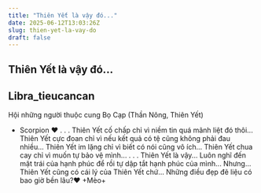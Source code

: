 ```yaml
---
title: "Thiên Yết là vậy đó..."
date: 2025-06-12T13:03:26Z
slug: thien-yet-la-vay-do
draft: false
---
```


## Thiên Yết là vậy đó...

## Libra_tieucancan

Hội những người thuộc cung
Bọ Cạp (Thần Nông, Thiên Yết)
- Scorpion
♥
.
.
.
Thiên Yết cố chấp chỉ vì niềm tin
quá mãnh liệt đó thôi...
Thiên Yết cực đoan chỉ vì nếu kết
quả có tệ cũng không phải đau
nhiều...
Thiên Yết im lặng chỉ vì biết có nói
cũng vô ích...
Thiên Yết chua cay chỉ vì muốn tự
bảo vệ mình...
.
.
.
Thiên Yết là vậy...
Luôn nghĩ đến mặt trái của hạnh
phúc để rồi tự dập tắt hạnh phúc
của mình...
Nhưng...
Thiên Yết cũng có cái lý của Thiên
Yết chứ...
Những điều đẹp đẽ liệu có bao
giờ bền lâu?♥
+Mèo+